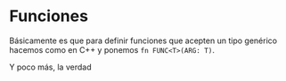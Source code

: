 # Funciones

Básicamente es que para definir funciones que acepten un tipo genérico hacemos como en C++ y ponemos `fn FUNC<T>(ARG: T)`.

Y poco más, la verdad
